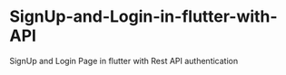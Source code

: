 # SignUp-and-Login-in-flutter-with-API
SignUp and Login Page in flutter with Rest API authentication
